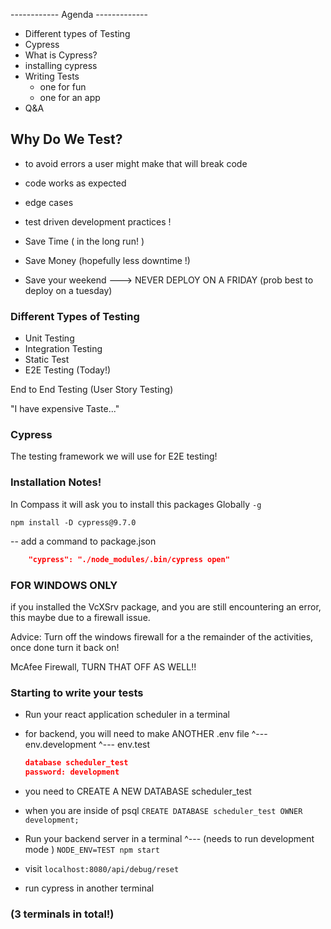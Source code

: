 ------------ Agenda -------------
- Different types of Testing
- Cypress
- What is Cypress?
- installing cypress
- Writing Tests
   - one for fun
   - one for an app
- Q&A


## Why Do We Test?

- to avoid errors a user might make that will break code
- code works as expected
- edge cases
- test driven development practices !


- Save Time ( in the long run! )
- Save Money (hopefully less downtime !)
- Save your weekend 
---> NEVER DEPLOY ON A FRIDAY 
(prob best to deploy on a tuesday)

### Different Types of Testing

- Unit Testing
- Integration Testing 
- Static Test
- E2E Testing (Today!)


End to End Testing
(User Story Testing)

"I have expensive Taste..."

### Cypress

The testing framework we will use for E2E testing!

### Installation Notes!

In Compass it will ask you to install this packages Globally
`-g`

`npm install -D cypress@9.7.0`

-- add a command to package.json

```json
    "cypress": "./node_modules/.bin/cypress open"
```

### FOR WINDOWS ONLY

if you installed the VcXSrv package, and you are still encountering an error,
this maybe due to a firewall issue.

Advice: Turn off the windows firewall for a the remainder of the activities, once done turn it back on!

McAfee Firewall, TURN THAT OFF AS WELL!!


### Starting to write your tests

- Run your react application scheduler in a terminal
- for backend, you will need to make ANOTHER .env file
  ^--- env.development 
  ^--- env.test
  ```json
  database scheduler_test
  password: development
  ```
- you need to CREATE A NEW DATABASE scheduler_test
- when you are inside of psql `CREATE DATABASE scheduler_test OWNER development;`

- Run your backend server in a terminal 
  ^--- (needs to run development mode )
`NODE_ENV=TEST npm start`

- visit `localhost:8080/api/debug/reset`

- run cypress in another terminal 

### (3 terminals in total!)